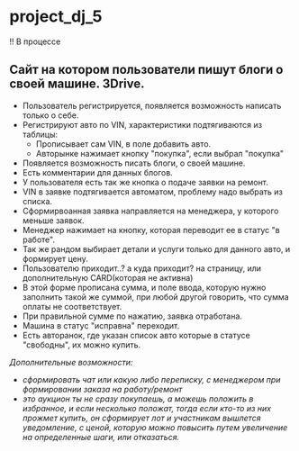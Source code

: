 # project_dj_5
 !! В процессе

## Сайт на котором пользователи пишут блоги о своей машине. 3Drive.
- Пользователь регистрируется, появляется возможность написать только о себе.
- Регистрируют авто по VIN, характеристики подтягиваются из таблицы:
  - Прописывает сам VIN, в поле добавить авто.
  - Авторынке нажимает кнопку "покупка", если выбрал "покупка"
- Появляется возможность писать блоги, о своей машине.
- Есть комментарии для данных блогов.
- У пользователя есть так же кнопка о подаче заявки на ремонт.
- VIN в заявке подтягивается автоматом, проблему надо выбрать из списка.
- Сформирвоанная заявка направляется на менеджера, у которого меньше заявок.
- Менеджер нажимает на кнопку, которая переводит ее в статус "в работе".
- Так же рандом выбирает детали и услуги только для данного авто, и формирует цену.
- Пользователю приходит..? а куда приходит? на страницу, или дополнительную CARD(которая не активна)
- В этой форме прописана сумма, и поле ввода, которую нужно заполнить такой же суммой, при любой другой говорить, что сумма оплаты не соответствует.
- При правильной сумме по нажатию, заявка отработана.
- Машина в статус "исправна" переходит.
- Есть авторанок, где указан список авто которые в статусе "свободны", их можно купить.



*Дополнительные возможности:*
- *сформировать чат или какую либо переписку, с менеджером при формировании заказа на работу/ремонт* 
- *это аукцион ты не сразу покупаешь, а можешь положить в избранное, и если несколько положат, тогда если кто-то из них прожмет купить, он сформирует лот и участникам вышлется уведомление, с ценой, которую можно повысить путем увеличение на определенные шаги, или отказаться.*
